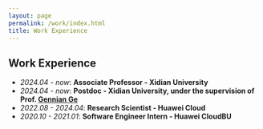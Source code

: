 ```yaml
---
layout: page
permalink: /work/index.html
title: Work Experience
---
```


Work Experience
----------
- *2024.04 - now*:  **Associate Professor - Xidian University**
- *2024.04 - now*:  **Postdoc - Xidian University, under the supervision of Prof. [Gennian Ge](https://math.cnu.edu.cn/szdw/qtjs/161049.htm)**
- *2022.08 - 2024.04*:  **Research Scientist - Huawei Cloud**
- *2020.10 - 2021.01*: **Software Engineer Intern - Huawei CloudBU**